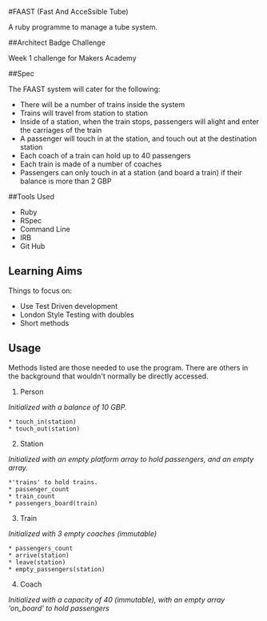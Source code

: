#FAAST (Fast And AcceSsible Tube)

A ruby programme to manage a tube system.

##Architect Badge Challenge

Week 1 challenge for Makers Academy

##Spec

The FAAST system will cater for the following:

* There will be a number of trains inside the system
* Trains will travel from station to station
* Inside of a station, when the train stops, passengers will alight and enter the carriages of the train
* A passenger will touch in at the station, and touch out at the destination station
* Each coach of a train can hold up to 40 passengers
* Each train is made of a number of coaches
* Passengers can only touch in at a station (and board a train) if their balance is more than 2 GBP

##Tools Used

* Ruby
* RSpec
* Command Line
* IRB
* Git Hub

## Learning Aims

Things to focus on:

* Use Test Driven development
* London Style Testing with doubles
* Short methods

## Usage

Methods listed are those needed to use the program. There are others in the background that wouldn't normally be directly accessed.

1. Person

*Initialized with a balance of 10 GBP.*

	* touch_in(station)
	* touch_out(station)
	
2. Station

*Initialized with an empty platform array to hold passengers, and an empty array.*
	
	*'trains' to hold trains.
	* passenger_count
	* train_count
	* passengers_board(train)
 
3. Train

*Initialized with 3 empty coaches (immutable)*

	* passengers_count
	* arrive(station)
	* leave(station)
	* empty_passengers(station)

4. Coach

*Initialized with a capacity of 40 (immutable), with an empty array 'on_board' to hold passengers*
